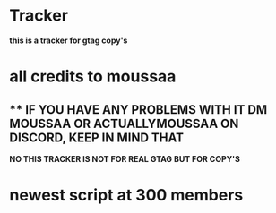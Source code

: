 # Tracker 
**this is a tracker for gtag copy's** 
# all credits to moussaa 
** IF YOU HAVE ANY PROBLEMS WITH IT DM MOUSSAA OR ACTUALLYMOUSSAA ON DISCORD, KEEP 
IN MIND THAT 
- 
**NO THIS TRACKER IS NOT FOR REAL GTAG BUT FOR COPY'S**
# newest script at 300 members 

